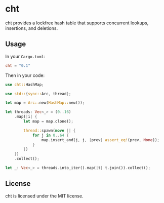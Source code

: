 # cht

cht provides a lockfree hash table that supports concurrent lookups, insertions,
and deletions.

## Usage

In your `Cargo.toml`:

```toml
cht = "0.1"
```

Then in your code:

```rs
use cht::HashMap;

use std::{sync::Arc, thread};

let map = Arc::new(HashMap::new());

let threads: Vec<_> = (0..16)
    .map(|i| {
        let map = map.clone();

        thread::spawn(move || {
            for j in 0..64 {
                map.insert_and(j, j, |prev| assert_eq!(prev, None));
            }
        })
    })
    .collect();

let _: Vec<_> = threads.into_iter().map(|t| t.join()).collect();
```

## License

cht is licensed under the MIT license.
